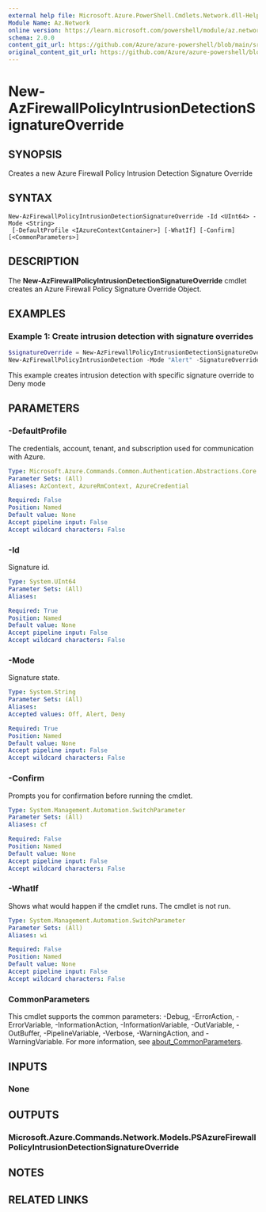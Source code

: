 ```yaml
---
external help file: Microsoft.Azure.PowerShell.Cmdlets.Network.dll-Help.xml
Module Name: Az.Network
online version: https://learn.microsoft.com/powershell/module/az.network/new-azfirewallpolicyintrusiondetectionsignatureoverride
schema: 2.0.0
content_git_url: https://github.com/Azure/azure-powershell/blob/main/src/Network/Network/help/New-AzFirewallPolicyIntrusionDetectionSignatureOverride.md
original_content_git_url: https://github.com/Azure/azure-powershell/blob/main/src/Network/Network/help/New-AzFirewallPolicyIntrusionDetectionSignatureOverride.md
---
```


# New-AzFirewallPolicyIntrusionDetectionSignatureOverride

## SYNOPSIS
Creates a new Azure Firewall Policy Intrusion Detection Signature Override

## SYNTAX

```
New-AzFirewallPolicyIntrusionDetectionSignatureOverride -Id <UInt64> -Mode <String>
 [-DefaultProfile <IAzureContextContainer>] [-WhatIf] [-Confirm] [<CommonParameters>]
```

## DESCRIPTION
The **New-AzFirewallPolicyIntrusionDetectionSignatureOverride** cmdlet creates an Azure Firewall Policy Signature Override Object.

## EXAMPLES

### Example 1: Create intrusion detection with signature overrides
```powershell
$signatureOverride = New-AzFirewallPolicyIntrusionDetectionSignatureOverride -Id "123456798" -Mode "Deny"
New-AzFirewallPolicyIntrusionDetection -Mode "Alert" -SignatureOverride $signatureOverride
```

This example creates intrusion detection with specific signature override to Deny mode

## PARAMETERS

### -DefaultProfile
The credentials, account, tenant, and subscription used for communication with Azure.

```yaml
Type: Microsoft.Azure.Commands.Common.Authentication.Abstractions.Core.IAzureContextContainer
Parameter Sets: (All)
Aliases: AzContext, AzureRmContext, AzureCredential

Required: False
Position: Named
Default value: None
Accept pipeline input: False
Accept wildcard characters: False
```

### -Id
Signature id.

```yaml
Type: System.UInt64
Parameter Sets: (All)
Aliases:

Required: True
Position: Named
Default value: None
Accept pipeline input: False
Accept wildcard characters: False
```

### -Mode
Signature state.

```yaml
Type: System.String
Parameter Sets: (All)
Aliases:
Accepted values: Off, Alert, Deny

Required: True
Position: Named
Default value: None
Accept pipeline input: False
Accept wildcard characters: False
```

### -Confirm
Prompts you for confirmation before running the cmdlet.

```yaml
Type: System.Management.Automation.SwitchParameter
Parameter Sets: (All)
Aliases: cf

Required: False
Position: Named
Default value: None
Accept pipeline input: False
Accept wildcard characters: False
```

### -WhatIf
Shows what would happen if the cmdlet runs.
The cmdlet is not run.

```yaml
Type: System.Management.Automation.SwitchParameter
Parameter Sets: (All)
Aliases: wi

Required: False
Position: Named
Default value: None
Accept pipeline input: False
Accept wildcard characters: False
```

### CommonParameters
This cmdlet supports the common parameters: -Debug, -ErrorAction, -ErrorVariable, -InformationAction, -InformationVariable, -OutVariable, -OutBuffer, -PipelineVariable, -Verbose, -WarningAction, and -WarningVariable. For more information, see [about_CommonParameters](http://go.microsoft.com/fwlink/?LinkID=113216).

## INPUTS

### None

## OUTPUTS

### Microsoft.Azure.Commands.Network.Models.PSAzureFirewallPolicyIntrusionDetectionSignatureOverride

## NOTES

## RELATED LINKS
